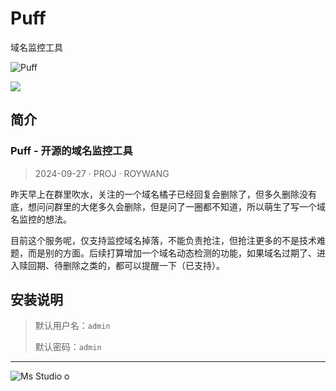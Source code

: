 # Puff

域名监控工具

![Puff](https://file.lifebus.top/imgs/puff_logo.png)

![](https://img.shields.io/badge/%E6%96%B0%E7%96%86%E8%90%8C%E6%A3%AE%E8%BD%AF%E4%BB%B6%E5%BC%80%E5%8F%91%E5%B7%A5%E4%BD%9C%E5%AE%A4-%E6%8F%90%E4%BE%9B%E6%8A%80%E6%9C%AF%E6%94%AF%E6%8C%81-blue)

## 简介

### Puff - 开源的域名监控工具

> 2024-09-27 · PROJ · ROYWANG

昨天早上在群里吹水，关注的一个域名橘子已经回复会删除了，但多久删除没有底，想问问群里的大佬多久会删除，但是问了一圈都不知道，所以萌生了写一个域名监控的想法。

目前这个服务呢，仅支持监控域名掉落，不能负责抢注，但抢注更多的不是技术难题，而是别的方面。后续打算增加一个域名动态检测的功能，如果域名过期了、进入赎回期、待删除之类的，都可以提醒一下（已支持）。

## 安装说明

> 默认用户名：`admin`
>
> 默认密码：`admin`


---

![Ms Studio](https://file.lifebus.top/imgs/ms_blank_001.png)
o
